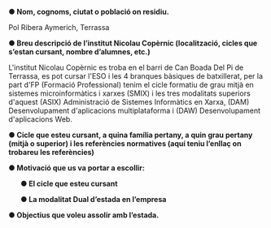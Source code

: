 **● Nom, cognoms, ciutat o població on residiu.**

Pol Ribera Aymerich, Terrassa

**● Breu descripció de l’institut Nicolau Copèrnic (localització, cicles que s’estan cursant,
nombre d’alumnes, etc.)**

L'institut Nicolau Copèrnic es troba en el barri de Can Boada Del Pi de Terrassa, es pot cursar l'ESO i les 4 branques bàsiques de batxillerat, per la part d'FP (Formació Professional) tenim el cicle formatiu de grau mitjà en sistemes microinformàtics i xarxes (SMIX) i les tres modalitats superiors d'aquest (ASIX) Administració de Sistemes Informàtics en Xarxa, (DAM) Desenvolupament d'aplicacions multiplataforma i (DAW) Desenvolupament d'aplicacions Web.

**● Cicle que esteu cursant, a quina família pertany, a quin grau pertany (mitjà o
superior) i les referències normatives (aquí teniu l’enllaç on trobareu les
referències)**

**● Motivació que us va portar a escollir:**

&nbsp;&nbsp;&nbsp;&nbsp;&nbsp;&nbsp;**● El cicle que esteu cursant**
   
&nbsp;&nbsp;&nbsp;&nbsp;&nbsp;&nbsp;**● La modalitat Dual d’estada en l’empresa**

**● Objectius que voleu assolir amb l’estada.**
